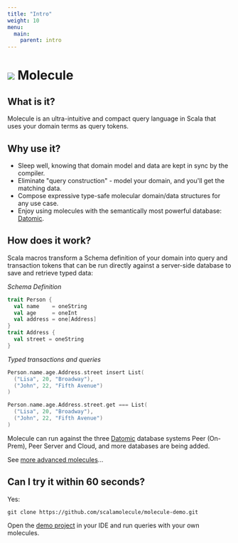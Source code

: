 ```yaml
---
title: "Intro"
weight: 10
menu:
  main:
    parent: intro
---
```


# ![](/img/logo/molecule-logo-m-75a.png) Molecule


## What is it?

Molecule is an ultra-intuitive and compact query language in Scala that uses your domain terms as query tokens.


## Why use it?

- Sleep well, knowing that domain model and data are kept in sync by the compiler.
- Eliminate "query construction" - model your domain, and you'll get the matching data.
- Compose expressive type-safe molecular domain/data structures for any use case.
- Enjoy using molecules with the semantically most powerful database: [Datomic](http://datomic.com). 
  

## How does it work?

Scala macros transform a Schema definition of your domain into query and transaction tokens that can be run directly against a server-side database to save and retrieve typed data:

_Schema Definition_
```scala
trait Person {
  val name    = oneString
  val age     = oneInt
  val address = one[Address]
}
trait Address {
  val street = oneString
}
```
_Typed transactions and queries_

```scala
Person.name.age.Address.street insert List(
  ("Lisa", 20, "Broadway"),
  ("John", 22, "Fifth Avenue")
)

Person.name.age.Address.street.get === List(
  ("Lisa", 20, "Broadway"),
  ("John", 22, "Fifth Avenue")
)
```

Molecule can run against the three [Datomic](https://www.datomic.com) database systems Peer (On-Prem), Peer Server and Cloud, and more databases are being added.

See [more advanced molecules]()...


## Can I try it within 60 seconds?

Yes:

```
git clone https://github.com/scalamolecule/molecule-demo.git
```
Open the [demo project](https://github.com/scalamolecule/molecule-demo) in your IDE and run queries with your own molecules.


